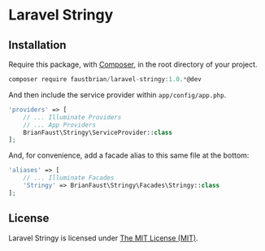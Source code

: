 # Laravel Stringy

## Installation

Require this package, with [Composer](https://getcomposer.org/), in the root directory of your project.

```js
composer require faustbrian/laravel-stringy:1.0.*@dev
```

And then include the service provider within `app/config/app.php`.

```php
'providers' => [
    // ... Illuminate Providers
    // ... App Providers
    BrianFaust\Stringy\ServiceProvider::class
];
```

And, for convenience, add a facade alias to this same file at the bottom:

```php
'aliases' => [
    // ... Illuminate Facades
    'Stringy' => BrianFaust\Stringy\Facades\Stringy::class
];
```

## License

Laravel Stringy is licensed under [The MIT License (MIT)](LICENSE).
